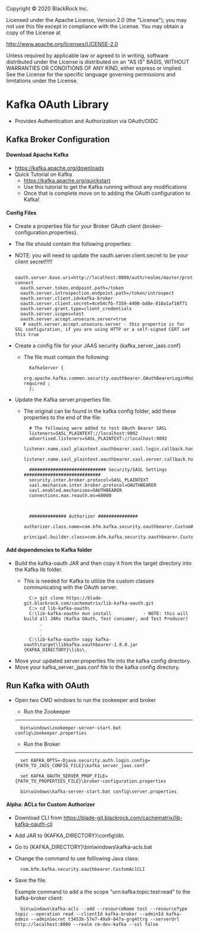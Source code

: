 Copyright © 2020 BlackRock Inc.

Licensed under the Apache License, Version 2.0 (the "License");
you may not use this file except in compliance with the License.
You may obtain a copy of the License at

  http://www.apache.org/licenses/LICENSE-2.0

Unless required by applicable law or agreed to in writing, software
distributed under the License is distributed on an "AS IS" BASIS,
WITHOUT WARRANTIES OR CONDITIONS OF ANY KIND, either express or implied.
See the License for the specific language governing permissions and
limitations under the License.

# Kafka OAuth Library
 - Provides Authentication and Authorization via OAuth/OIDC
 
## Kafka Broker Configuration

#### Download Apache Kafka
- https://kafka.apache.org/downloads
- Quick Tutorial on Kafka
    - https://kafka.apache.org/quickstart
    - Use this tutorial to get the Kafka running without any modifications
    - Once that is complete move on to adding the OAuth configuration to Kafka!

#### Config Files
- Create a properties file for your Broker OAuth client {broker-configuration.properties}.
- The file should contain the following properties:
- NOTE: you will need to update the oauth.server.client.secret to be your client secret!!!!!


        oauth.server.base.uri=http://localhost:8080/auth/realms/master/protocol/openid-connect
        oauth.server.token.endpoint.path=/token
        oauth.server.introspection.endpoint.path=/token/introspect
        oauth.server.client.id=kafka-broker
        oauth.server.client.secret=4ce54cfb-f359-4400-bd8e-810a1af10f71
        oauth.server.grant.type=client_credentials
        oauth.server.scopes=test
        oauth.server.accept.unsecure.server=true
         # oauth.server.accept.unsecure.server - this propertie is for SSL configuration, if you are using HTTP or a self-signed CERT set this true


- Create a config file for your JAAS security {kafka_server_jaas.conf}
    - The file must contain the following:

    
            KafkaServer {
                org.apache.kafka.common.security.oauthbearer.OAuthBearerLoginModule required ;
            };


- Update the Kafka server.properties file.
    - The original can be found in the kafka config folder, add these properties to the end of the file:
    

            # The following were added to test OAuth Bearer SASL
            listeners=SASL_PLAINTEXT://localhost:9092
            advertised.listeners=SASL_PLAINTEXT://localhost:9092
            listener.name.sasl_plaintext.oauthbearer.sasl.login.callback.handler.class=com.bfm.kafka.security.oauthbearer.OAuthAuthenticateLoginCallbackHandler
            listener.name.sasl_plaintext.oauthbearer.sasl.server.callback.handler.class=com.bfm.kafka.security.oauthbearer.OAuthAuthenticateValidatorCallbackHandler
            
            ############################# Security/SASL Settings #############################
            security.inter.broker.protocol=SASL_PLAINTEXT
            sasl.mechanism.inter.broker.protocol=OAUTHBEARER
            sasl.enabled.mechanisms=OAUTHBEARER
            connections.max.reauth.ms=60000
            
            
            
            ############## Authorizer ###############
            authorizer.class.name=com.bfm.kafka.security.oauthbearer.CustomAuthorizer
            principal.builder.class=com.bfm.kafka.security.oauthbearer.CustomPrincipalBuilder

#### Add dependencies to Kafka folder
- Build the kafka-oauth JAR and then copy it from the target directory into the Kafka lib folder.
    - This is needed for Kafka to utilize the custom classes communicating with the OAuth server.
    
            C:> git clone https://blade-git.blackrock.com/cachematrix/lib-kafka-oauth.git
            C:> cd lib-kafka-oauth\    
            C:\lib-kafka-oauth> mvn install            - NOTE: this will build all JARs (Kafka OAuth, Test consumer, and Test Producer)
                .
                .
                .
            C:\lib-kafka-oauth> copy kafka-oauth\target\libkafka.oauthbearer-1.0.0.jar {KAFKA_DIRECTORY}\libs\.

- Move your updated server.properties file into the kafka config directory. 
- Move your kafka_server_jaas.conf file to the kafka config directory.

## Run Kafka with OAuth
- Open two CMD windows to run the zookeeper and broker
    - Run the Zookeeper
    
    ---
    
        bin\windows\zookeeper-server-start.bat config\zookeeper.properties
        
    - Run the Broker
    
    ---
        set KAFKA_OPTS=-Djava.security.auth.login.config={PATH_TO_JASS_CONFIG_FILE}\kafka_server_jaas.conf
        
        set KAFKA_OAUTH_SERVER_PROP_FILE={PATH_TO_PROPERTIES_FILE}\broker-configuration.properties
        
        bin\windows\kafka-server-start.bat config\server.properties
    
    
#### Alpha: ACLs for Custom Authorizer
- Download CLI from https://blade-git.blackrock.com/cachematrix/lib-kafka-oauth-cli
- Add JAR to {KAFKA_DIRECTORY}\config\lib\
- Go to {KAFKA_DIRECTORY}\bin\windows\kafka-acls.bat
- Change the command to use folllowing Java class:
    

        com.bfm.kafka.security.oauthbearer.CustomAclCLI

- Save the file.


    Example command to add a the scope "urn:kafka:topic:test:read" to the kafka-broker client:
    
        bin\windows\kafka-acls --add --resourceName test --resourceType topic --operation read --clientId kafka-broker --adminId kafka-admin --adminSecret t3453b-57e7-49a9-847a-grg4ttrg --serverUrl http://localhost:8080 --realm cm-dev-kafka --ssl false
    
    
